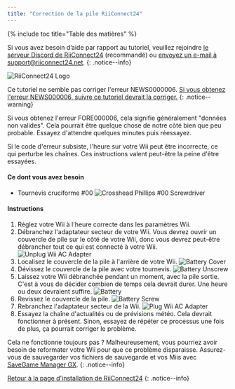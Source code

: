 ```yaml
---
title: "Correction de la pile RiiConnect24"
---
```


{% include toc title="Table des matières" %}

Si vous avez besoin d’aide par rapport au tutoriel, veuillez rejoindre [le serveur Discord de RiiConnect24](https://discord.gg/b4Y7jfD) (recommandé) ou [envoyez un e-mail à support@riiconnect24.net](mailto:support@riiconnect24.net).
{: .notice--info}

![RiiConnect24 Logo](/images/WiiRC24Logo.jpg)

Ce tutoriel ne semble pas corriger l'erreur NEWS0000006. [Si vous obtenez l'erreur NEWS000006, suivre ce tutoriel devrait la corriger.](news000006)
{: .notice--warning}

Si vous obtenez l'erreur FORE000006, cela signifie généralement "données non valides". Cela pourrait être quelque chose de notre côté bien que peu probable. Essayez d'attendre quelques minutes puis réessayez.

Si le code d'erreur subsiste, l'heure sur votre Wii peut être incorrecte, ce qui perturbe les chaînes. Ces instructions valent peut-être la peine d'être essayées.

#### Ce dont vous avez besoin

* Tournevis cruciforme #00 ![Crosshead Phillips #00 Screwdriver](/images/RiiConnect24/clock/screwdriver.jpg)

#### Instructions

1. Réglez votre Wii à l'heure correcte dans les paramètres Wii.
2. Débranchez l'adaptateur secteur de votre Wii. Vous devrez ouvrir un couvercle de pile sur le côté de votre Wii, donc vous devrez peut-être débrancher tout ce qui est connecté à votre Wii. ![Unplug Wii AC Adapter](/images/RiiConnect24/clock/unplug.jpg)
3. Localisez le couvercle de la pile à l'arrière de votre Wii. ![Battery Cover](/images/RiiConnect24/clock/batterycover.jpg)
4. Dévissez le couvercle de la pile avec votre tournevis. ![Battery Unscrew](http://i.imgur.com/VRRAiSk.gif)
5. Laissez votre Wii débranchée pendant un moment, avec la pile sortie. C'est à vous de décider combien de temps cela devrait durer. Une heure ou deux devraient suffire. ![Battery](/images/RiiConnect24/clock/battery.jpg)
6. Revissez le couvercle de la pile. ![Battery Screw](http://i.imgur.com/8MEy5Jo.gif)
7. Rebranchez l'adaptateur secteur de la Wii. ![Plug Wii AC Adapter](/images/RiiConnect24/clock/plug.jpg)
8. Essayez la chaîne d'actualités ou de prévisions météo. Cela devrait fonctionner à présent. Sinon, essayez de répéter ce processus une fois de plus, ça pourrait corriger le problème.

Cela ne fonctionne toujours pas ? Malheureusement, vous pourriez avoir besoin de reformater votre Wii pour que ce problème disparaisse. Assurez-vous de sauvegarder vos fichiers de sauvegarde et vos Miis avec [SaveGame Manager GX](https://sourceforge.net/projects/savegame-manager-gx/files/HBC_SetUp_R127.zip/download).
{: .notice--info}

[Retour à la page d'installation de RiiConnect24](riiconnect24)
{: .notice--info}

